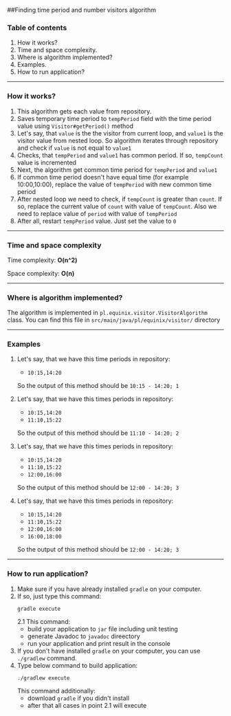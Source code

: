 ##Finding time period and number visitors algorithm

### Table of contents
1. How it works?
2. Time and space complexity.
3. Where is algorithm implemented?
4. Examples.
5. How to run application?

---

### How it works? 
1. This algorithm gets each value from repository.
2. Saves temporary time period to `tempPeriod` field with the time period value using `Visitor#getPeriod()` method
3. Let's say, that `value` is the the visitor from current loop, and `value1` is the visitor value from nested loop. 
    So algorithm iterates through repository and check if `value` is not equal to `value1`
4. Checks, that `tempPeriod` and `value1` has common period. If so, `tempCount` value is incremented
5. Next, the algorithm get common time period for `tempPeriod` and `value1`
6. If common time period doesn't have equal time (for example 10:00,10:00), 
    replace the value of `tempPeriod` with new common time period
7. After nested loop we need to check, if `tempCount` is greater than `count`. 
If so, replace the current value of `count` with value of `tempCount`. Also we need to replace value  of `period` with value of `tempPeriod`
8. After all, restart `tempPeriod` value. Just set the value to `0`

---

### Time and space complexity

Time complexity: **O(n^2)**

Space complexity: **O(n)**

---

### Where is algorithm implemented?

The algorithm is implemented in `pl.equinix.visitor.VisitorAlgorithm` class. You can find
this file in `src/main/java/pl/equinix/visitor/` directory

---

### Examples

1. Let's say, that we have this time periods in repository:
    * `10:15,14:20`
    
    So the output of this method should be `10:15 - 14:20; 1`
     
2. Let's say, that we have this times periods in repository:
    * `10:15,14:20`
    * `11:10,15:22`
    
    So the output of this method should be `11:10 - 14:20; 2`
        
3. Let's say, that we have this times periods in repository:
    * `10:15,14:20`
    * `11:10,15:22`
    * `12:00,16:00`

    So the output of this method should be `12:00 - 14:20; 3`
    
4. Let's say, that we have this times periods in repository:
    * `10:15,14:20`
    * `11:10,15:22`
    * `12:00,16:00`
    * `16:00,18:00`
    
    So the output of this method should be `12:00 - 14:20; 3`
    
---
### How to run application?
1. Make sure if you have already installed `gradle` on your computer.
2. If so, just type this command:
    ```
    gradle execute
    ```
    2.1 This command:
    * build your application to `jar` file including unit testing
    * generate Javadoc to `javadoc` direectory
    * run your application and print result in the console
2. If you don't have installed `gradle` on your computer, you can use `./gradlew` command.
3. Type below command to build application:
    ```
    ./gradlew execute
    ```
    This command additionally:
    * download `gradle` if you didn't install
    * after that all cases in point 2.1 will execute